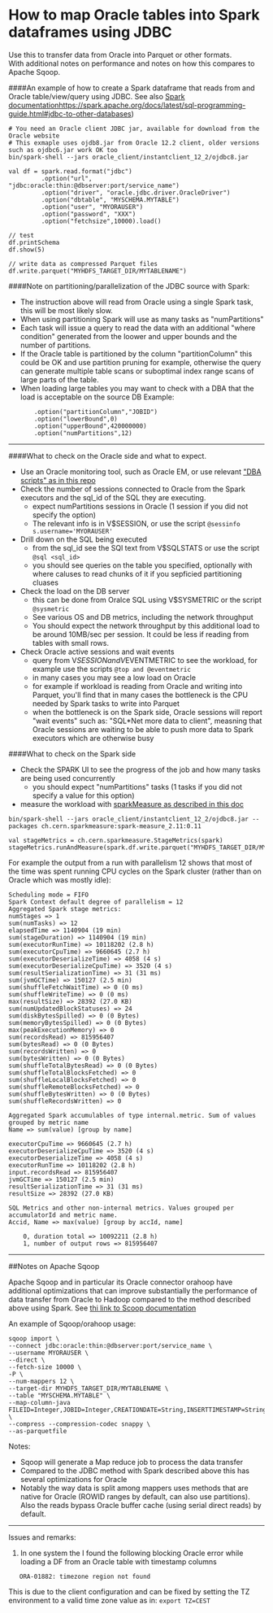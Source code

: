 # How to map Oracle tables into Spark dataframes using JDBC
Use this to transfer data from Oracle into Parquet or other formats.    
With additional notes on performance and notes on how this compares to Apache Sqoop.

####An example of how to create a Spark dataframe that reads from and Oracle table/view/query using JDBC.
See also [Spark documentation]()https://spark.apache.org/docs/latest/sql-programming-guide.html#jdbc-to-other-databases)

```
# You need an Oracle client JDBC jar, available for download from the Oracle website
# This exmaple uses ojdb8.jar from Oracle 12.2 client, older versions such as ojdbc6.jar work OK too
bin/spark-shell --jars oracle_client/instantclient_12_2/ojdbc8.jar

val df = spark.read.format("jdbc")
         .option("url", "jdbc:oracle:thin:@dbserver:port/service_name")
         .option("driver", "oracle.jdbc.driver.OracleDriver")
         .option("dbtable", "MYSCHEMA.MYTABLE")
         .option("user", "MYORAUSER")
         .option("password", "XXX")
         .option("fetchsize",10000).load()
         
// test
df.printSchema
df.show(5)
         
// write data as compressed Parquet files  
df.write.parquet("MYHDFS_TARGET_DIR/MYTABLENAME")
```

####Note on partitioning/parallelization of the JDBC source with Spark:
- The instruction above will read from Oracle using a single Spark task, this will be most likely slow. 
- When using partitioning Spark will use as many tasks as "numPartitions" 
- Each task will issue a query to read the data with an additional "where condition" generated from the loower and upper bounds and the number of partitions.
- If the Oracle table is partitioned by the column "partitionColumn" this could be OK and use partition pruning for example, otherwise the query can generate multiple table scans or suboptimal index range scans of large parts of the table.
- When loading large tables you may want to check with a DBA that the load is acceptable on the source DB
Example:

```
       .option("partitionColumn","JOBID")
       .option("lowerBound",0)
       .option("upperBound",420000000)
       .option("numPartitions",12)
```
---
   
####What to check on the Oracle side and what to expect. 
- Use an Oracle monitoring tool, such as Oracle EM, or use relevant ["DBA scripts" as in this repo](https://github.com/LucaCanali/Oracle_DBA_scripts) 
- Check the number of sessions connected to Oracle from the Spark executors and the sql_id of the SQL they are executing.
  - expect numPartitions sessions in Oracle (1 session if you did not specify the option)   
  - The relevant info is in V$SESSION, or use the script ```@sessinfo s.username='MYORAUSER'```
- Drill down on the SQL being executed
  - from the sql_id see the SQl text from V$SQLSTATS or use the script ```@sql <sql_id>```
  - you should see queries on the table you specified, optionally with where caluses to read chunks of it if you sepficied partitioning cluases
- Check the load on the DB server 
  - this can be done from Oralce SQL using V$SYSMETRIC or the script ```@sysmetric```
  - See various OS and DB metrics, including the network throughput
  - You should expect the network throughput by this additional load to be around 10MB/sec per session. It could be less if reading from tables with small rows.
- Check Oracle active sessions and wait events 
  - query from V$SESSION and V$EVENTMETRIC to see the workload, for example use the scripts ```@top and @eventmetric``` 
  - in many cases you may see a low load on Oracle
  - for example if workload is reading from Oracle and writing into Parquet, you'll find that in many cases the bottleneck is the CPU needed by Spark tasks to write into Parquet
  - when the bottleneck is on the Spark side, Oracle sessions will report "wait events" such as: "SQL*Net more data to client", measning that Oracle sessions are waiting to be able to push more data to Spark executors which are otherwise busy 
  
####What to check on the Spark side
- Check the SPARK UI to see the progress of the job and how many tasks are being used concurrently
  - you should expect "numPartitions" tasks (1 tasks if you did not specify a value for this option)
- measure the workload with [sparkMeasure as described in this doc](Spark_Performace_Tool_sparkMeasure.md)
```
bin/spark-shell --jars oracle_client/instantclient_12_2/ojdbc8.jar --packages ch.cern.sparkmeasure:spark-measure_2.11:0.11

val stageMetrics = ch.cern.sparkmeasure.StageMetrics(spark) 
stageMetrics.runAndMeasure(spark.df.write.parquet("MYHDFS_TARGET_DIR/MYTABLENAME")
```
For example the output from a run with parallelism 12 shows that most of the time was spent running CPU cycles on the Spark cluster (rather than on Oracle which was mostly idle):
```
Scheduling mode = FIFO
Spark Context default degree of parallelism = 12
Aggregated Spark stage metrics:
numStages => 1
sum(numTasks) => 12
elapsedTime => 1140904 (19 min)
sum(stageDuration) => 1140904 (19 min)
sum(executorRunTime) => 10118202 (2.8 h)
sum(executorCpuTime) => 9660645 (2.7 h)
sum(executorDeserializeTime) => 4058 (4 s)
sum(executorDeserializeCpuTime) => 3520 (4 s)
sum(resultSerializationTime) => 31 (31 ms)
sum(jvmGCTime) => 150127 (2.5 min)
sum(shuffleFetchWaitTime) => 0 (0 ms)
sum(shuffleWriteTime) => 0 (0 ms)
max(resultSize) => 28392 (27.0 KB)
sum(numUpdatedBlockStatuses) => 24
sum(diskBytesSpilled) => 0 (0 Bytes)
sum(memoryBytesSpilled) => 0 (0 Bytes)
max(peakExecutionMemory) => 0
sum(recordsRead) => 815956407
sum(bytesRead) => 0 (0 Bytes)
sum(recordsWritten) => 0
sum(bytesWritten) => 0 (0 Bytes)
sum(shuffleTotalBytesRead) => 0 (0 Bytes)
sum(shuffleTotalBlocksFetched) => 0
sum(shuffleLocalBlocksFetched) => 0
sum(shuffleRemoteBlocksFetched) => 0
sum(shuffleBytesWritten) => 0 (0 Bytes)
sum(shuffleRecordsWritten) => 0

Aggregated Spark accumulables of type internal.metric. Sum of values grouped by metric name
Name => sum(value) [group by name]

executorCpuTime => 9660645 (2.7 h)
executorDeserializeCpuTime => 3520 (4 s)
executorDeserializeTime => 4058 (4 s)
executorRunTime => 10118202 (2.8 h)
input.recordsRead => 815956407
jvmGCTime => 150127 (2.5 min)
resultSerializationTime => 31 (31 ms)
resultSize => 28392 (27.0 KB)

SQL Metrics and other non-internal metrics. Values grouped per accumulatorId and metric name.
Accid, Name => max(value) [group by accId, name]

    0, duration total => 10092211 (2.8 h)
    1, number of output rows => 815956407
```
---
##Notes on Apache Sqoop

Apache Sqoop and in particular its Oracle connector orahoop have additional optimizations
that can improve substantially the performance of data transfer from Oracle to Hadoop compared to the
method described above using Spark.
See [thi link to Scoop documentation](http://sqoop.apache.org/docs/1.4.6/SqoopUserGuide.html#_data_connector_for_oracle_and_hadoop)

An example of Sqoop/orahoop usage:

```
sqoop import \
--connect jdbc:oracle:thin:@dbserver:port/service_name \
--username MYORAUSER \
--direct \
--fetch-size 10000 \
-P \
--num-mappers 12 \
--target-dir MYHDFS_TARGET_DIR/MYTABLENAME \
--table "MYSCHEMA.MYTABLE" \
--map-column-java FILEID=Integer,JOBID=Integer,CREATIONDATE=String,INSERTTIMESTAMP=String \
--compress --compression-codec snappy \
--as-parquetfile
```

Notes:
- Sqoop will generate a Map reduce job to process the data transfer
- Compared to the JDBC method with Spark described above this has several optimizations for Oracle
- Notably the way data is split among mappers uses methods that are native for Oracle (ROWID ranges by default, can also use partitions). 
Also the reads bypass Oracle buffer cache (using serial direct reads) by default.

---
Issues and remarks:  
1. In one system the I found the following blocking Oracle error while loading a DF from an Oracle table with timestamp columns
```java.sql.SQLException: ORA-00604: error occurred at recursive SQL level 1
   ORA-01882: timezone region not found
```
This is due to the client configuration and can be fixed by setting the TZ environment to a valid time zone value as in:
 ```export TZ=CEST```
 
 